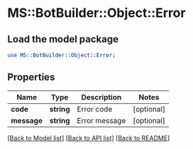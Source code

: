 # MS::BotBuilder::Object::Error

## Load the model package
```perl
use MS::BotBuilder::Object::Error;
```

## Properties
Name | Type | Description | Notes
------------ | ------------- | ------------- | -------------
**code** | **string** | Error code | [optional] 
**message** | **string** | Error message | [optional] 

[[Back to Model list]](../README.md#documentation-for-models) [[Back to API list]](../README.md#documentation-for-api-endpoints) [[Back to README]](../README.md)



